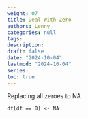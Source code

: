 ```yaml
---
weight: 07
title: Deal With Zero
authors: Lenny
categories: null
tags: 
description: 
draft: false
date: "2024-10-04"
lastmod: "2024-10-04"
series:
toc: true
---
```



<!--more-->

Replacing all zeroes to NA

```
df[df == 0] <- NA
```